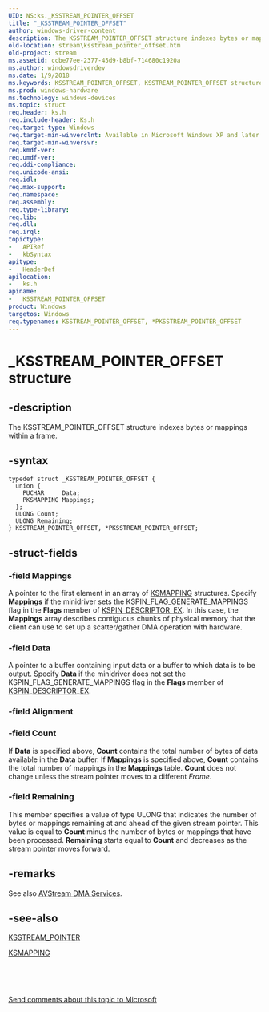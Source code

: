 ```yaml
---
UID: NS:ks._KSSTREAM_POINTER_OFFSET
title: "_KSSTREAM_POINTER_OFFSET"
author: windows-driver-content
description: The KSSTREAM_POINTER_OFFSET structure indexes bytes or mappings within a frame.
old-location: stream\ksstream_pointer_offset.htm
old-project: stream
ms.assetid: ccbe77ee-2377-45d9-b8bf-714680c1920a
ms.author: windowsdriverdev
ms.date: 1/9/2018
ms.keywords: KSSTREAM_POINTER_OFFSET, KSSTREAM_POINTER_OFFSET structure [Streaming Media Devices], *PKSSTREAM_POINTER_OFFSET, PKSSTREAM_POINTER_OFFSET structure pointer [Streaming Media Devices], avstruct_e210364b-520e-4d21-98ea-e22f5468e911.xml, stream.ksstream_pointer_offset, ks/PKSSTREAM_POINTER_OFFSET, ks/KSSTREAM_POINTER_OFFSET, PKSSTREAM_POINTER_OFFSET, _KSSTREAM_POINTER_OFFSET
ms.prod: windows-hardware
ms.technology: windows-devices
ms.topic: struct
req.header: ks.h
req.include-header: Ks.h
req.target-type: Windows
req.target-min-winverclnt: Available in Microsoft Windows XP and later operating systems and in Microsoft DirectX 8.0 and later versions.
req.target-min-winversvr: 
req.kmdf-ver: 
req.umdf-ver: 
req.ddi-compliance: 
req.unicode-ansi: 
req.idl: 
req.max-support: 
req.namespace: 
req.assembly: 
req.type-library: 
req.lib: 
req.dll: 
req.irql: 
topictype:
-	APIRef
-	kbSyntax
apitype:
-	HeaderDef
apilocation:
-	ks.h
apiname:
-	KSSTREAM_POINTER_OFFSET
product: Windows
targetos: Windows
req.typenames: KSSTREAM_POINTER_OFFSET, *PKSSTREAM_POINTER_OFFSET
---
```


# _KSSTREAM_POINTER_OFFSET structure


## -description


The KSSTREAM_POINTER_OFFSET structure indexes bytes or mappings within a frame.


## -syntax


````
typedef struct _KSSTREAM_POINTER_OFFSET {
  union {
    PUCHAR     Data;
    PKSMAPPING Mappings;
  };
  ULONG Count;
  ULONG Remaining;
} KSSTREAM_POINTER_OFFSET, *PKSSTREAM_POINTER_OFFSET;
````


## -struct-fields




### -field Mappings

A pointer to the first element in an array of <a href="..\ks\ns-ks-_ksmapping.md">KSMAPPING</a> structures. Specify <b>Mappings</b> if the minidriver sets the KSPIN_FLAG_GENERATE_MAPPINGS flag in the <b>Flags</b> member of <a href="..\ks\ns-ks-_kspin_descriptor_ex.md">KSPIN_DESCRIPTOR_EX</a>. In this case, the <b>Mappings</b> array describes contiguous chunks of physical memory that the client can use to set up a scatter/gather DMA operation with hardware. 



### -field Data

A pointer to a buffer containing input data or a buffer to which data is to be output. Specify <b>Data</b> if the minidriver does not set the KSPIN_FLAG_GENERATE_MAPPINGS flag in the <b>Flags</b> member of <a href="..\ks\ns-ks-_kspin_descriptor_ex.md">KSPIN_DESCRIPTOR_EX</a>.


### -field Alignment

 


### -field Count

If <b>Data</b> is specified above, <b>Count</b> contains the total number of bytes of data available in the <b>Data</b> buffer. If <b>Mappings</b> is specified above, <b>Count</b> contains the total number of mappings in the <b>Mappings</b> table. <b>Count</b> does not change unless the stream pointer moves to a different <i>Frame</i>.


### -field Remaining

This member specifies a value of type ULONG that indicates the number of bytes or mappings remaining at and ahead of the given stream pointer. This value is equal to <b>Count</b> minus the number of bytes or mappings that have been processed. <b>Remaining</b> starts equal to <b>Count</b> and decreases as the stream pointer moves forward.


## -remarks



See also <a href="https://msdn.microsoft.com/ba1c525b-26b0-4778-b58b-f4169cfb972e">AVStream DMA Services</a>.




## -see-also

<a href="..\ks\ns-ks-_ksstream_pointer.md">KSSTREAM_POINTER</a>



<a href="..\ks\ns-ks-_ksmapping.md">KSMAPPING</a>



 

 

<a href="mailto:wsddocfb@microsoft.com?subject=Documentation%20feedback [stream\stream]:%20KSSTREAM_POINTER_OFFSET structure%20 RELEASE:%20(1/9/2018)&amp;body=%0A%0APRIVACY STATEMENT%0A%0AWe use your feedback to improve the documentation. We don't use your email address for any other purpose, and we'll remove your email address from our system after the issue that you're reporting is fixed. While we're working to fix this issue, we might send you an email message to ask for more info. Later, we might also send you an email message to let you know that we've addressed your feedback.%0A%0AFor more info about Microsoft's privacy policy, see http://privacy.microsoft.com/en-us/default.aspx." title="Send comments about this topic to Microsoft">Send comments about this topic to Microsoft</a>

